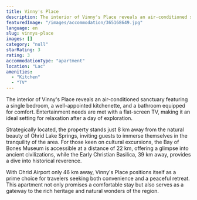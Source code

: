 ```yaml
---
title: Vinny's Place
description: The interior of Vinny's Place reveals an air-conditioned sanctuary featuring a single bedroom, a well-appointed kitchenette, and a bathroom equipped for comfort
featuredImage: "/images/accommodation/365168649.jpg"
language: en
slug: vinnys-place
images: []
category: "null"
starRating: 3
rating: 3
accommodationType: "apartment"
location: "Lac"
amenities:
  - "Kitchen"
  - "TV"
---
```


The interior of Vinny's Place reveals an air-conditioned sanctuary featuring a single bedroom, a well-appointed kitchenette, and a bathroom equipped for comfort. Entertainment needs are met with a flat-screen TV, making it an ideal setting for relaxation after a day of exploration.

Strategically located, the property stands just 8 km away from the natural beauty of Ohrid Lake Springs, inviting guests to immerse themselves in the tranquility of the area. For those keen on cultural excursions, the Bay of Bones Museum is accessible at a distance of 22 km, offering a glimpse into ancient civilizations, while the Early Christian Basilica, 39 km away, provides a dive into historical reverence.

With Ohrid Airport only 46 km away, Vinny's Place positions itself as a prime choice for travelers seeking both convenience and a peaceful retreat. This apartment not only promises a comfortable stay but also serves as a gateway to the rich heritage and natural wonders of the region.

